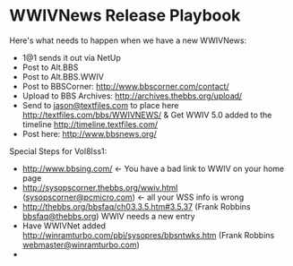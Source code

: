 # WWIVNews Release Playbook

Here's what needs to happen when we have a new WWIVNews:  

* 1@1 sends it out via NetUp
* Post to Alt.BBS
* Post to Alt.BBS.WWIV
* Post to BBSCorner: http://www.bbscorner.com/contact/
* Upload to BBS Archives: http://archives.thebbs.org/upload/
* Send to jason@textfiles.com to place here http://textfiles.com/bbs/WWIVNEWS/  &  Get WWIV 5.0 added to the timeline http://timeline.textfiles.com/
* Post here: http://www.bbsnews.org/

Special Steps for Vol8Iss1:  

* http://www.bbsing.com/ <- You have a bad link to WWIV on your home page
* http://sysopscorner.thebbs.org/wwiv.html (sysopscorner@pcmicro.com) <- all your  WSS info is wrong
* http://thebbs.org/bbsfaq/ch03.3.5.htm#3.5.37 (Frank Robbins bbsfaq@thebbs.org) WWIV needs a new entry
* Have WWIVNet added http://winramturbo.com/pbi/sysopres/bbsntwks.htm  (Frank Robbins webmaster@winramturbo.com)
* 